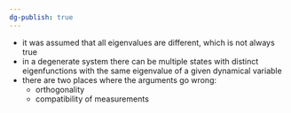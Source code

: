```yaml
---
dg-publish: true
---
```


- it was assumed that all eigenvalues are different, which is not always true
- in a degenerate system there can be multiple states with distinct eigenfunctions with the same eigenvalue of a given dynamical variable
- there are two places where the arguments go wrong:
	- orthogonality
	- compatibility of measurements
